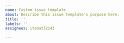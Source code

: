 ```yaml
---
name: Custom issue template
about: Describe this issue template's purpose here.
title: ''
labels: ''
assignees: itsmat32143

---
```



